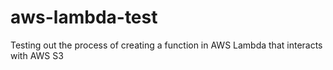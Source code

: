 # aws-lambda-test
Testing out the process of creating a function in AWS Lambda that interacts with AWS S3
